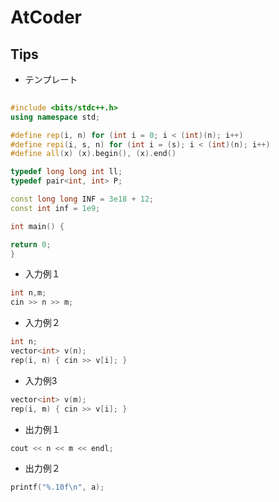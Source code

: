 # AtCoder

## Tips

* テンプレート

```cpp
 
#include <bits/stdc++.h>
using namespace std;

#define rep(i, n) for (int i = 0; i < (int)(n); i++)
#define repi(i, s, n) for (int i = (s); i < (int)(n); i++)
#define all(x) (x).begin(), (x).end()

typedef long long int ll;
typedef pair<int, int> P;

const long long INF = 3e18 + 12;
const int inf = 1e9;

int main() {

return 0;
}
```

* 入力例１
```cpp
int n,m;
cin >> n >> m;
```

* 入力例２
```cpp
int n;
vector<int> v(n);
rep(i, n) { cin >> v[i]; }
```

* 入力例3
```cpp
vector<int> v(m);
rep(i, m) { cin >> v[i]; }
```

* 出力例１
```cpp
cout << n << m << endl;
```

* 出力例２
```cpp
printf("%.10f\n", a);
```
